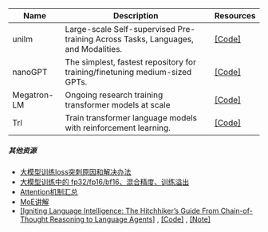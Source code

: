| Name| Description |Resources|
| ------- | ----- | ------ |
|unilm|Large-scale Self-supervised Pre-training Across Tasks, Languages, and Modalities.|[[Code]](https://github.com/microsoft/unilm)|
|nanoGPT|The simplest, fastest repository for training/finetuning medium-sized GPTs.|[[Code]](https://github.com/karpathy/nanoGPT)|
|Megatron-LM|Ongoing research training transformer models at scale|[[Code]](https://github.com/NVIDIA/Megatron-LM)|
|Trl|Train transformer language models with reinforcement learning.|[[Code]](https://github.com/huggingface/trl)|



##### 其他资源

- [大模型训练loss突刺原因和解决办法](https://mp.weixin.qq.com/s/CYJLxux34V8mj35CH5Yfbw)
- [大模型训练中的 fp32/fp16/bf16、混合精度、训练溢出](https://mp.weixin.qq.com/s/bkZaPuU3jA1Shs46OvwlfA)
- [Attention机制汇总](https://mp.weixin.qq.com/s/t4ytOIuPx0799kkjFs5lbQ)
- [MoE讲解](https://mp.weixin.qq.com/s/I1D-mVQCseL4gW9sJLzY2w)
- [[Igniting Language Intelligence: The Hitchhiker’s Guide From Chain-of-Thought Reasoning to Language Agents]](https://arxiv.org/pdf/2311.11797.pdf) , [[Code]](https://github.com/Zoeyyao27/CoT-Igniting-Agent) , [[Note]](https://mp.weixin.qq.com/s/aYBrk3X-M32PdohLduCBNw)

